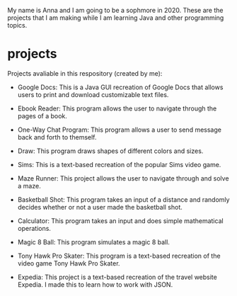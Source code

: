 My name is Anna and I am going to be a sophmore in 2020. These are the projects that I am making while I am learning Java and other programming topics.

# projects
Projects avaliable in this respository (created by me):

- Google Docs: This is a Java GUI recreation of Google Docs that allows users to print and download customizable text files.

- Ebook Reader: This program allows the user to navigate through the pages of a book.

- One-Way Chat Program: This program allows a user to send message back and forth to themself.

- Draw: This program draws shapes of different colors and sizes.

- Sims: This is a text-based recreation of the popular Sims video game.

- Maze Runner: This project allows the user to navigate through and solve a maze.

- Basketball Shot: This program takes an input of a distance and randomly decides whether or not a user made the basketball shot.

- Calculator: This program takes an input and does simple mathematical operations.

- Magic 8 Ball:
    This program simulates a magic 8 ball.
    
- Tony Hawk Pro Skater:
    This program is a text-based recreation of the video game Tony Hawk Pro Skater.
    
- Expedia:
    This project is a text-based recreation of the travel website Expedia. I made this to learn how to work with JSON.
